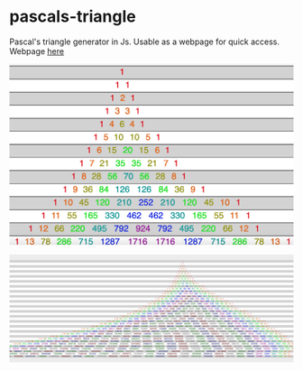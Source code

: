 # pascals-triangle
Pascal's triangle generator in Js. Usable as a webpage for quick access. Webpage [here](https://skparab1.github.io/r/pascal)

![](images/part.png)

![](images/whole.png)
